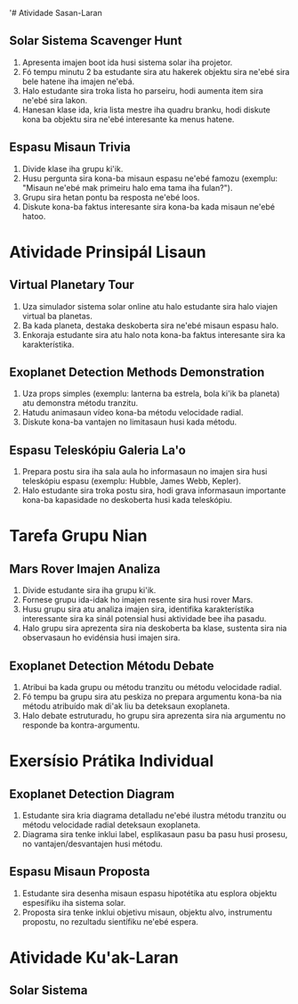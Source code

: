 '# Atividade Sasan-Laran

## Solar Sistema Scavenger Hunt
1. Apresenta imajen boot ida husi sistema solar iha projetor.
2. Fó tempu minutu 2 ba estudante sira atu hakerek objektu sira ne'ebé sira bele hatene iha imajen ne'ebá.
3. Halo estudante sira troka lista ho parseiru, hodi aumenta item sira ne'ebé sira lakon.
4. Hanesan klase ida, kria lista mestre iha quadru branku, hodi diskute kona ba objektu sira ne'ebé interesante ka menus hatene.

## Espasu Misaun Trivia
1. Divide klase iha grupu ki'ik.
2. Husu pergunta sira kona-ba misaun espasu ne'ebé famozu (exemplu: "Misaun ne'ebé mak primeiru halo ema tama iha fulan?").
3. Grupu sira hetan pontu ba resposta ne'ebé loos.
4. Diskute kona-ba faktus interesante sira kona-ba kada misaun ne'ebé hatoo.

# Atividade Prinsipál Lisaun

## Virtual Planetary Tour
1. Uza simulador sistema solar online atu halo estudante sira halo viajen virtual ba planetas.
2. Ba kada planeta, destaka deskoberta sira ne'ebé misaun espasu halo.
3. Enkoraja estudante sira atu halo nota kona-ba faktus interesante sira ka karakterístika.

## Exoplanet Detection Methods Demonstration
1. Uza props simples (exemplu: lanterna ba estrela, bola ki'ik ba planeta) atu demonstra métodu tranzitu.
2. Hatudu animasaun vídeo kona-ba métodu velocidade radial.
3. Diskute kona-ba vantajen no limitasaun husi kada métodu.

## Espasu Teleskópiu Galeria La'o
1. Prepara postu sira iha sala aula ho informasaun no imajen sira husi teleskópiu espasu (exemplu: Hubble, James Webb, Kepler).
2. Halo estudante sira troka postu sira, hodi grava informasaun importante kona-ba kapasidade no deskoberta husi kada teleskópiu.

# Tarefa Grupu Nian

## Mars Rover Imajen Analiza
1. Divide estudante sira iha grupu ki'ik.
2. Fornese grupu ida-idak ho imajen resente sira husi rover Mars.
3. Husu grupu sira atu analiza imajen sira, identifika karakterístika interessante sira ka sinál potensial husi aktividade bee iha pasadu.
4. Halo grupu sira aprezenta sira nia deskoberta ba klase, sustenta sira nia observasaun ho evidénsia husi imajen sira.

## Exoplanet Detection Métodu Debate
1. Atribui ba kada grupu ou métodu tranzitu ou métodu velocidade radial.
2. Fó tempu ba grupu sira atu peskiza no prepara argumentu kona-ba nia métodu atribuído mak di'ak liu ba deteksaun exoplaneta.
3. Halo debate estruturadu, ho grupu sira aprezenta sira nia argumentu no responde ba kontra-argumentu.

# Exersísio Prátika Individual

## Exoplanet Detection Diagram
1. Estudante sira kria diagrama detalladu ne'ebé ilustra métodu tranzitu ou métodu velocidade radial deteksaun exoplaneta.
2. Diagrama sira tenke inklui label, esplikasaun pasu ba pasu husi prosesu, no vantajen/desvantajen husi métodu.

## Espasu Misaun Proposta
1. Estudante sira desenha misaun espasu hipotétika atu esplora objektu espesífiku iha sistema solar.
2. Proposta sira tenke inklui objetivu misaun, objektu alvo, instrumentu propostu, no rezultadu sientífiku ne'ebé espera.

# Atividade Ku'ak-Laran

## Solar Sistema